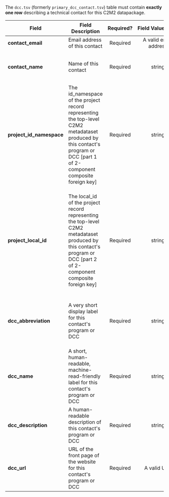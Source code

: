 The `dcc.tsv` (formerly `primary_dcc_contact.tsv`) table must contain **exactly one row** describing a technical contact for this C2M2 datapackage. 

Field | Field Description | Required? | Field&nbsp;Value&nbsp;Type | Extra Info 
------|-------------------|:-----------:|:-------------:|------------
**contact_email** | Email address of this contact | Required | A valid email address | 
**contact_name** | Name of this contact | Required | string | The name of a person who can answer any questions CFDE staff have during submission processing
**project_id_namespace** | The id_namespace of the project record representing the top-level C2M2 metadataset produced by this contact's program or DCC [part 1 of 2-component composite foreign key] | Required | string | This will be the value of 'id_namespace' in the [project.tsv](./TableInfo:-project.tsv) table for the overarching project record representing your entire program.
**project_local_id** | The local_id of the project record representing the top-level C2M2 metadataset produced by this contact's program or DCC [part 2 of 2-component composite foreign key] | Required | string | This will be the value of `local_id` in the [project.tsv](./TableInfo:-project.tsv) table for the overarching project record representing your entire program. If you have only a single project, this is that project. If you have more than one project, create a 'dummy project' to represent your entire program and contain all other projects (as subprojects: see the [project_in_project.tsv](./TableInfo:-project_in_project.tsv) table for how to express these relationships).
**dcc_abbreviation** | A very short display label for this contact's program or DCC | Required | string | Should not exceed 10 characters; can only contain 0-9, a-z, A-Z and underscore ("`_`"). This is the display abbreviation for your program in the CFDE portal.
**dcc_name** | A short, human-readable, machine-read-friendly label for this contact's program or DCC | Required | string | This is the display name for your program in the CFDE portal.
**dcc_description** | A human-readable description of this contact's program or DCC | Required | string | This is the display description for your program in the CFDE portal.
**dcc_url** | URL of the front page of the website for this contact's program or DCC | Required | A valid URL | Example: `https://www.hmpdacc.org/`
